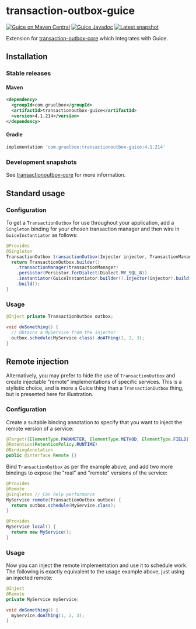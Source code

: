 # transaction-outbox-guice

[![Guice on Maven Central](https://maven-badges.herokuapp.com/maven-central/com.gruelbox/transactionoutbox-guice/badge.svg)](https://maven-badges.herokuapp.com/maven-central/com.gruelbox/transactionoutbox-guice)
[![Guice Javadoc](https://www.javadoc.io/badge/com.gruelbox/transactionoutbox-guice.svg?color=blue)](https://www.javadoc.io/doc/com.gruelbox/transactionoutbox-guice)
[![Latest snapshot](https://img.shields.io/github/v/tag/gruelbox/transaction-outbox?label=snapshot&sort=semver)](#development-snapshots)

Extension for [transaction-outbox-core](../README.md) which integrates with Guice.

## Installation

### Stable releases

#### Maven

```xml
<dependency>
  <groupId>com.gruelbox</groupId>
  <artifactId>transactionoutbox-guice</artifactId>
  <version>4.1.214</version>
</dependency>
```

#### Gradle

```groovy
implementation 'com.gruelbox:transactionoutbox-guice:4.1.214'
```

### Development snapshots

See [transactionoutbox-core](../README.md) for more information.

## Standard usage

### Configuration

To get a `TransactionOutbox` for use throughout your application, add a `Singleton` binding for your chosen transaction manager and then wire in `GuiceInstantiator` as follows:

```java
@Provides
@Singleton
TransactionOutbox transactionOutbox(Injector injector, TransactionManager transactionManager) {
  return TransactionOutbox.builder()
    .transactionManager(transactionManager)
    .persistor(Persistor.forDialect(Dialect.MY_SQL_8))
    .instantiator(GuiceInstantiator.builder().injector(injector).build())
    .build();
}
```

### Usage

```java
@Inject private TransactionOutbox outbox;

void doSomething() {
  // Obtains a MyService from the injector
  outbox.schedule(MyService.class).doAThing(1, 2, 3);
}
```

## Remote injection

Alternatively, you may prefer to hide the use of `TransactionOutbox` and create injectable "remote" implementations of specific services. This is a stylistic choice, and is more a Guice thing than a `TransactionOutbox` thing, but is presented here for illustration.

### Configuration

Create a suitable binding annotation to specify that you want to inject the remote version of a service:

```java
@Target({ElementType.PARAMETER, ElementType.METHOD, ElementType.FIELD})
@Retention(RetentionPolicy.RUNTIME)
@BindingAnnotation
public @interface Remote {}
```

Bind `TransactionOutbox` as per the example above, and add two more bindings to expose the "real" and "remote" versions of the service:

```java
@Provides
@Remote
@Singleton // Can help performance
MyService remote(TransactionOutbox outbox) {
  return outbox.schedule(MyService.class);
}

@Provides
MyService local() {
  return new MyService();
}
```

### Usage

Now you can inject the remote implementation and use it to schedule work. The following is exactly equivalent to the usage example above, just using an injected remote:

```java
@Inject
@Remote
private MyService myService;

void doSomething() {
  myService.doAThing(1, 2, 3);
}
```

